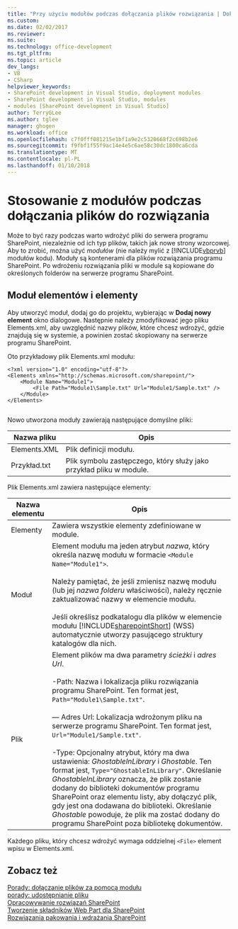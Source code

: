 ```yaml
---
title: "Przy użyciu modułów podczas dołączania plików rozwiązania | Dokumentacja firmy Microsoft"
ms.custom: 
ms.date: 02/02/2017
ms.reviewer: 
ms.suite: 
ms.technology: office-development
ms.tgt_pltfrm: 
ms.topic: article
dev_langs:
- VB
- CSharp
helpviewer_keywords:
- SharePoint development in Visual Studio, deployment modules
- SharePoint development in Visual Studio, modules
- modules [SharePoint development in Visual Studio]
author: TerryGLee
ms.author: tglee
manager: ghogen
ms.workload: office
ms.openlocfilehash: c7f0fff081215e1bf1a9e2c5320668f2c698b2e6
ms.sourcegitcommit: f9fbf1f55f9ac14e4e5c6ae58c30dc1800ca6cda
ms.translationtype: MT
ms.contentlocale: pl-PL
ms.lasthandoff: 01/10/2018
---
```

# <a name="using-modules-to-include-files-in-the-solution"></a>Stosowanie z modułów podczas dołączania plików do rozwiązania
  Może to być razy podczas warto wdrożyć pliki do serwera programu SharePoint, niezależnie od ich typ plików, takich jak nowe strony wzorcowej. Aby to zrobić, można użyć *modułów* (nie należy mylić z [!INCLUDE[vbprvb](../sharepoint/includes/vbprvb-md.md)] modułów kodu). Moduły są kontenerami dla plików rozwiązania programu SharePoint. Po wdrożeniu rozwiązania pliki w module są kopiowane do określonych folderów na serwerze programu SharePoint.  
  
## <a name="module-items-and-elements"></a>Moduł elementów i elementy  
 Aby utworzyć moduł, dodaj go do projektu, wybierając w **Dodaj nowy element** okno dialogowe. Następnie należy zmodyfikować jego pliku Elements.xml, aby uwzględnić nazwy plików, które chcesz wdrożyć, gdzie znajdują się w systemie, a powinien zostać skopiowany na serwerze programu SharePoint.  
  
 Oto przykładowy plik Elements.xml modułu:  
  
```  
<?xml version="1.0" encoding="utf-8"?>  
<Elements xmlns="http://schemas.microsoft.com/sharepoint/">  
    <Module Name="Module1">  
        <File Path="Module1\Sample.txt" Url="Module1/Sample.txt" />  
    </Module>  
</Elements>  
  
```  
  
 Nowo utworzona moduły zawierają następujące domyślne pliki:  
  
|Nazwa pliku|Opis|  
|---------------|-----------------|  
|Elements.XML|Plik definicji modułu.|  
|Przykład.txt|Plik symbolu zastępczego, który służy jako przykład pliku w module.|  
  
 Plik Elements.xml zawiera następujące elementy:  
  
|Nazwa elementu|Opis|  
|------------------|-----------------|  
|Elementy|Zawiera wszystkie elementy zdefiniowane w module.|  
|Moduł|Element modułu ma jeden atrybut *nazwa*, który określa nazwę modułu w formacie `<Module Name="Module1">`.<br /><br /> Należy pamiętać, że jeśli zmienisz nazwę modułu (lub jej *nazwa folderu* właściwości), należy ręcznie zaktualizować nazwy w elemencie modułu.<br /><br /> Jeśli określisz podkatalogu dla plików w elemencie modułu [!INCLUDE[sharepointShort](../sharepoint/includes/sharepointshort-md.md)] (WSS) automatycznie utworzy pasującego struktury katalogów dla nich.|  
|Plik|Element plików ma dwa parametry *ścieżki* i *adres Url*.<br /><br /> -Path: Nazwa i lokalizacja pliku rozwiązania programu SharePoint. Ten format jest, `Path="Module1\Sample.txt"`.<br /><br /> — Adres Url: Lokalizacja wdrożonym pliku na serwerze programu SharePoint. Ten format jest, `Url="Module1/Sample.txt"`.<br /><br /> -Type: Opcjonalny atrybut, który ma dwa ustawienia: *GhostableInLibrary* i *Ghostable*. Ten format jest, `Type="GhostableInLibrary"`. Określanie *GhostableInLibrary* oznacza, że plik zostanie dodany do biblioteki dokumentów programu SharePoint oraz elementu listy, aby dołączyć plik, gdy jest ona dodawana do biblioteki. Określanie *Ghostable* powoduje, że plik ma zostać dodany do programu SharePoint poza bibliotekę dokumentów.|  
  
 Każdego pliku, który chcesz wdrożyć wymaga oddzielnej `<File>` element wpisu w Elements.xml.  
  
## <a name="see-also"></a>Zobacz też  
 [Porady: dołączanie plików za pomocą modułu](../sharepoint/how-to-include-files-by-using-a-module.md)   
 [porady: udostępnianie pliku](http://go.microsoft.com/fwlink/?LinkID=144271)   
 [Opracowywanie rozwiązań SharePoint](../sharepoint/developing-sharepoint-solutions.md)   
 [Tworzenie składników Web Part dla SharePoint](../sharepoint/creating-web-parts-for-sharepoint.md)   
 [Rozwiązania pakowania i wdrażania SharePoint](../sharepoint/packaging-and-deploying-sharepoint-solutions.md)  
  
  